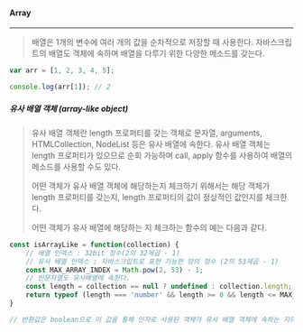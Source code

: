 #### Array

------

> 배열은 1개의 변수에 여러 개의 값을 순차적으로 저장할 때 사용한다. 자바스크립트의 배열도 객체에 속하며 배열을 다루기 위한 다양한 메소드를 갖는다.

```js
var arr = [1, 2, 3, 4, 5];

console.log(arr[1]); // 2
```



##### 유사 배열 객체 (array-like object)

> 유사 배열 객체란 length 프로퍼티를 갖는 객체로 문자열, arguments, HTMLCollection, NodeList 등은 유사 배열에 속한다. 유사 배열 객체는 length 프로퍼티가 있으므로 순회 가능하며 call, apply 함수를 사용하여 배열의 메소드를 사용할 수도 있다.
>
> 어떤 객체가 유사 배열 객체에 해당하는지 체크하기 위해서는 해당 객체가 length 프로퍼티를 갖는지, length 프로퍼티의 값이 정상적인 값인지를 체크한다. 
>
> 어떤 객체가 유사 배열에 해당하는 지 체크하는 함수의 예는 다음과 같다.

```javascript
const isArrayLike = function(collection) {
    // 배열 인덱스 : 32bit 정수(2의 32제곱 - 1)
    // 유사 배열 인덱스 : 자바스크립트로 표현 가능한 양의 정수 (2의 53제곱 - 1)
    const MAX_ARRAY_INDEX = Math.pow(2, 53) - 1;
    // 빈문자열도 유사배열에 속한다.
    const length = collection == null ? undefined : collection.length;
    return typeof (length === 'number' && length >= 0 && length <= MAX_ARRAY_INDEX);
}

// 반환값은 boolean으로 이 값을 통해 인자로 사용된 객체가 유사 배열 객체에 속하는 지의 여부를 알 수 있다.
```

